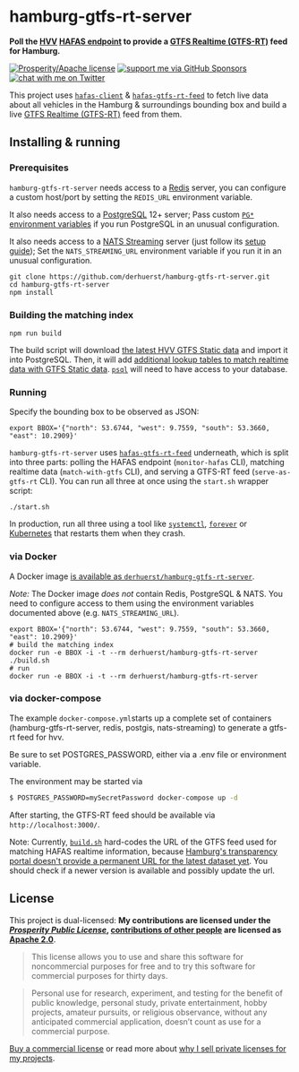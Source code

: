 # hamburg-gtfs-rt-server

**Poll the [HVV](https://en.wikipedia.org/wiki/Hamburger_Verkehrsverbund) [HAFAS endpoint](https://github.com/public-transport/hafas-client/tree/5/p/hvv) to provide a [GTFS Realtime (GTFS-RT)](https://gtfs.org/reference/realtime/v2/) feed for Hamburg.**

[![Prosperity/Apache license](https://img.shields.io/static/v1?label=license&message=Prosperity%2FApache&color=0997E8)](#license)
[![support me via GitHub Sponsors](https://img.shields.io/badge/support%20me-donate-fa7664.svg)](https://github.com/sponsors/derhuerst)
[![chat with me on Twitter](https://img.shields.io/badge/chat%20with%20me-on%20Twitter-1da1f2.svg)](https://twitter.com/derhuerst)

This project uses [`hafas-client`](https://github.com/public-transport/hafas-client) & [`hafas-gtfs-rt-feed`](https://github.com/derhuerst/hafas-gtfs-rt-feed) to fetch live data about all vehicles in the Hamburg & surroundings bounding box and build a live [GTFS Realtime (GTFS-RT)](https://developers.google.com/transit/gtfs-realtime/) feed from them.


## Installing & running

### Prerequisites

`hamburg-gtfs-rt-server` needs access to a [Redis](https://redis.io/) server, you can configure a custom host/port by setting the `REDIS_URL` environment variable.

It also needs access to a [PostgreSQL](https://www.postgresql.org) 12+ server; Pass custom [`PG*` environment variables](https://www.postgresql.org/docs/12/libpq-envars.html) if you run PostgreSQL in an unusual configuration.

It also needs access to a [NATS Streaming](https://docs.nats.io/nats-streaming-concepts/intro) server (just follow its [setup guide](https://docs.nats.io/nats-streaming-server/run)); Set the `NATS_STREAMING_URL` environment variable if you run it in an unusual configuration.

```shell
git clone https://github.com/derhuerst/hamburg-gtfs-rt-server.git
cd hamburg-gtfs-rt-server
npm install
```

### Building the matching index

```shell
npm run build
```

The build script will download [the latest HVV GTFS Static data](https://suche.transparenz.hamburg.de/dataset?esq_type=app&esq_type=dataset&esq_type=document&f=PDF&f=HTML&f=ZIP&f=CSV&f=XML&f=xlsx&f=XLS&f=gml&f=wms&f=wfs&f=rar&f=TXT&f=jpg&f=jpeg&f=ascii&f=png&f=dxf&f=web&f=citygml&f=ert&f=docx&f=ov2&f=tiff&f=xsd&l=dl-de-by-2.0&l=dl-de-zero-2.0&esq_not_all_versions=true&esq_coverage_type=publication&e=vergleichbar&g=transport-und-verkehr&change_search=1&sort=publishing_date+desc%2Ctitle_sort+asc&esq_not_all_versions=true) and import it into PostgreSQL. Then, it will add [additional lookup tables to match realtime data with GTFS Static data](https://github.com/derhuerst/match-gtfs-rt-to-gtfs). [`psql`](https://www.postgresql.org/docs/current/app-psql.html) will need to have access to your database.

### Running

Specify the bounding box to be observed as JSON:

```shell
export BBOX='{"north": 53.6744, "west": 9.7559, "south": 53.3660, "east": 10.2909}'
```

`hamburg-gtfs-rt-server` uses [`hafas-gtfs-rt-feed`](https://github.com/derhuerst/hafas-gtfs-rt-feed) underneath, which is split into three parts: polling the HAFAS endpoint (`monitor-hafas` CLI), matching realtime data (`match-with-gtfs` CLI), and serving a GTFS-RT feed (`serve-as-gtfs-rt` CLI). You can run all three at once using the `start.sh` wrapper script:

```shell
./start.sh
```

In production, run all three using a tool like [`systemctl`](https://www.digitalocean.com/community/tutorials/how-to-use-systemctl-to-manage-systemd-services-and-units), [`forever`](https://github.com/foreversd/forever#readme) or [Kubernetes](https://kubernetes.io) that restarts them when they crash.

### via Docker

A Docker image [is available as `derhuerst/hamburg-gtfs-rt-server`](https://hub.docker.com/r/derhuerst/hamburg-gtfs-rt-server).

*Note:* The Docker image *does not* contain Redis, PostgreSQL & NATS. You need to configure access to them using the environment variables documented above (e.g. `NATS_STREAMING_URL`).

```shell
export BBOX='{"north": 53.6744, "west": 9.7559, "south": 53.3660, "east": 10.2909}'
# build the matching index
docker run -e BBOX -i -t --rm derhuerst/hamburg-gtfs-rt-server ./build.sh
# run
docker run -e BBOX -i -t --rm derhuerst/hamburg-gtfs-rt-server
```

### via docker-compose
The example `docker-compose.yml`starts up a complete set of containers (hamburg-gtfs-rt-server, redis, postgis, nats-streaming) to generate a gtfs-rt feed for hvv.

Be sure to set POSTGRES_PASSWORD, either via a .env file or environment variable.

The environment may be started via 

```sh
$ POSTGRES_PASSWORD=mySecretPassword docker-compose up -d 
```

After starting, the GTFS-RT feed should be available via `http://localhost:3000/`.

Note: Currently, [`build.sh`](build.sh) hard-codes the URL of the GTFS feed used for matching HAFAS realtime information, because [Hamburg's transparency portal doesn't provide a permanent URL for the latest dataset yet](https://suche.transparenz.hamburg.de/?q=gtfs&esq_not_all_versions=true&esq_not_all_versions=true&sort=publishing_date+desc%2Ctitle_sort+asc&esq_not_all_versions=true). You should check if a newer version is available and possibly update the url.

## License

This project is dual-licensed: **My contributions are licensed under the [*Prosperity Public License*](https://prosperitylicense.com), [contributions of other people](https://github.com/derhuerst/hamburg-gtfs-rt-server/graphs/contributors) are licensed as [Apache 2.0](https://apache.org/licenses/LICENSE-2.0)**.

> This license allows you to use and share this software for noncommercial purposes for free and to try this software for commercial purposes for thirty days.

> Personal use for research, experiment, and testing for the benefit of public knowledge, personal study, private entertainment, hobby projects, amateur pursuits, or religious observance, without any anticipated commercial application, doesn’t count as use for a commercial purpose.

[Buy a commercial license](https://licensezero.com/offers/da2cc40d-42ac-403a-8654-234f088acbe2) or read more about [why I sell private licenses for my projects](https://gist.github.com/derhuerst/0ef31ee82b6300d2cafd03d10dd522f7).
